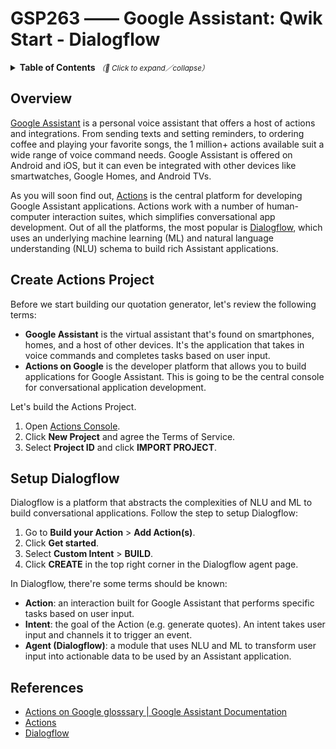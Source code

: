 # GSP263 —— Google Assistant: Qwik Start - Dialogflow

<details>
  <summary>
    <strong>Table of Contents</strong>
    <small><em>（🔎 Click to expand／collapse）</em></small>
  </summary>

- [Overview](#overview)
- [Create Actions Project](#create-actions-project)
- [Setup Dialogflow](#setup-dialogflow)
- [Build Custom Dialogflow Intents](#build-custom-dialogflow-intents)
- [References](#references)

</details>

## Overview

[Google Assistant](https://assistant.google.com/#?modal_active=none) is a personal voice assistant that offers a host of actions and integrations. From sending texts and setting reminders, to ordering coffee and playing your favorite songs, the 1 million+ actions available suit a wide range of voice command needs. Google Assistant is offered on Android and iOS, but it can even be integrated with other devices like smartwatches, Google Homes, and Android TVs.

As you will soon find out, [Actions](https://developers.google.com/assistant) is the central platform for developing Google Assistant applications. Actions work with a number of human-computer interaction suites, which simplifies conversational app development. Out of all the platforms, the most popular is [Dialogflow](https://dialogflow.com/), which uses an underlying machine learning (ML) and natural language understanding (NLU) schema to build rich Assistant applications.

## Create Actions Project

Before we start building our quotation generator, let's review the following terms:

- **Google Assistant** is the virtual assistant that's found on smartphones, homes, and a host of other devices. It's the application that takes in voice commands and completes tasks based on user input.
- **Actions on Google** is the developer platform that allows you to build applications for Google Assistant. This is going to be the central console for conversational application development.

Let's build the Actions Project.

1. Open [Actions Console](http://console.actions.google.com/).
2. Click **New Project** and agree the Terms of Service.
3. Select **Project ID** and click **IMPORT PROJECT**.

## Setup Dialogflow

Dialogflow is a platform that abstracts the complexities of NLU and ML to build conversational applications. Follow the step to setup Dialogflow:

1. Go to **Build your Action** > **Add Action(s)**.
2. Click **Get started**.
3. Select **Custom Intent** > **BUILD**.
4. Click **CREATE** in the top right corner in the Dialogflow agent page.

In Dialogflow, there're some terms should be known:

- **Action**: an interaction built for Google Assistant that performs specific tasks based on user input.
- **Intent**: the goal of the Action (e.g. generate quotes). An intent takes user input and channels it to trigger an event.
- **Agent (Dialogflow)**: a module that uses NLU and ML to transform user input into actionable data to be used by an Assistant application.

## References

- [Actions on Google glosssary | Google Assistant Documentation](https://developers.google.com/assistant/conversational/df-asdk/glossary)
- [Actions](https://developers.google.com/assistant)
- [Dialogflow](https://dialogflow.com/)
